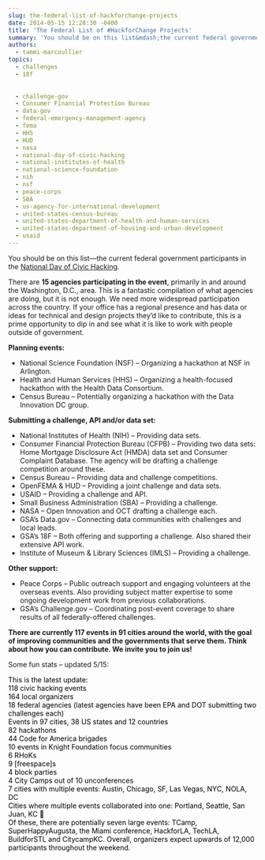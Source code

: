 ```yaml
---
slug: the-federal-list-of-hackforchange-projects
date: 2014-05-15 12:28:30 -0400
title: 'The Federal List of #HackforChange Projects'
summary: 'You should be on this list&mdash;the current federal government participants in the National Day of Civic Hacking. There are 15 agencies participating in the event, primarily in and around the Washington, D.C., area. This is a fantastic compilation of what agencies are doing, but it is not enough. We need more widespread participation across the country. If'
authors:
  - tammi-marcoullier
topics:
  - challenges
  - 18f
  
  
  - challenge-gov
  - Consumer Financial Protection Bureau
  - data-gov
  - federal-emergency-management-agency
  - fema
  - HHS
  - HUD
  - nasa
  - national-day-of-civic-hacking
  - national-institutes-of-health
  - national-science-foundation
  - nih
  - nsf
  - peace-corps
  - SBA
  - us-agency-for-international-development
  - united-states-census-bureau
  - united-states-department-of-health-and-human-services
  - united-states-department-of-housing-and-urban-development
  - usaid
---
```


You should be on this list—the current federal government participants in the <a title="civic hack day" href="http://hackforchange.org/" target="_blank">National Day of Civic Hacking</a>.

There are **15 agencies participating in the event**, primarily in and around the Washington, D.C., area. This is a fantastic compilation of what agencies are doing, but it is not enough. We need more widespread participation across the country. If your office has a regional presence and has data or ideas for technical and design projects they&#8217;d like to contribute, this is a prime opportunity to dip in and see what it is like to work with people outside of government.

**Planning events:**

  * National Science Foundation (NSF) &#8211; Organizing a hackathon at NSF in Arlington.
  * Health and Human Services (HHS) &#8211; Organizing a health-focused hackathon with the Health Data Consortium.
  * Census Bureau &#8211; Potentially organizing a hackathon with the Data Innovation DC group.

**Submitting a challenge, API and/or data set:** 

  * National Institutes of Health (NIH) &#8211; Providing data sets.
  * Consumer Financial Protection Bureau (CFPB) &#8211; Providing two data sets: Home Mortgage Disclosure Act (HMDA) data set and Consumer Complaint Database. The agency will be drafting a challenge competition around these.
  * Census Bureau &#8211; Providing data and challenge competitions.
  * OpenFEMA & HUD &#8211; Providing a joint challenge and data sets.
  * USAID &#8211; Providing a challenge and API.
  * Small Business Administration (SBA) &#8211; Providing a challenge.
  * NASA &#8211; Open Innovation and OCT drafting a challenge each.
  * GSA&#8217;s Data.gov &#8211; Connecting data communities with challenges and local leads.
  * GSA&#8217;s 18F &#8211; Both offering and supporting a challenge. Also shared their extensive API work.
  * Institute of Museum & Library Sciences (IMLS) &#8211; Providing a challenge.

**Other support:**

  * Peace Corps &#8211; Public outreach support and engaging volunteers at the overseas events. Also providing subject matter expertise to some ongoing development work from previous collaborations.
  * GSA&#8217;s Challenge.gov &#8211; Coordinating post-event coverage to share results of all federally-offered challenges.

**There are currently 117 events in 91 cities around the world, with the goal of improving communities and the governments that serve them. Think about how you can contribute. We invite you to join us!** 

Some fun stats &#8211; updated 5/15:

<div style="color: #000000">
  This is the latest update:
</div>

<div style="color: #000000">
</div>

<div style="color: #000000">
  <div>
    118 civic hacking events
  </div>
  
  <div>
    164 local organizers
  </div>
  
  <div>
    18 federal agencies (latest agencies have been EPA and DOT submitting two challenges each)
  </div>
  
  <div>
    Events in 97 cities, 38 US states and 12 countries
  </div>
  
  <div>
    82 hackathons
  </div>
  
  <div>
    44 Code for America brigades
  </div>
  
  <div>
    10 events in Knight Foundation focus communities
  </div>
  
  <div>
    6 RHoKs
  </div>
  
  <div>
    9 [freespace]s
  </div>
  
  <div>
    4 block parties
  </div>
  
  <div>
    4 City Camps out of 10 unconferences
  </div>
  
  <div>
    7 cities with multiple events: Austin, Chicago, SF, Las Vegas, NYC, NOLA, DC
  </div>
  
  <div>
    Cities where multiple events collaborated into one: Portland, Seattle, San Juan, KC 🙂
  </div>
  
  <div>
  </div>
  
  <div>
    Of these, there are potentially seven large events: TCamp, SuperHappyAugusta, the Miami conference, HackforLA, TechLA, BuildforSTL and CitycampKC. Overall, organizers expect upwards of 12,000 participants throughout the weekend.
  </div>
</div>
